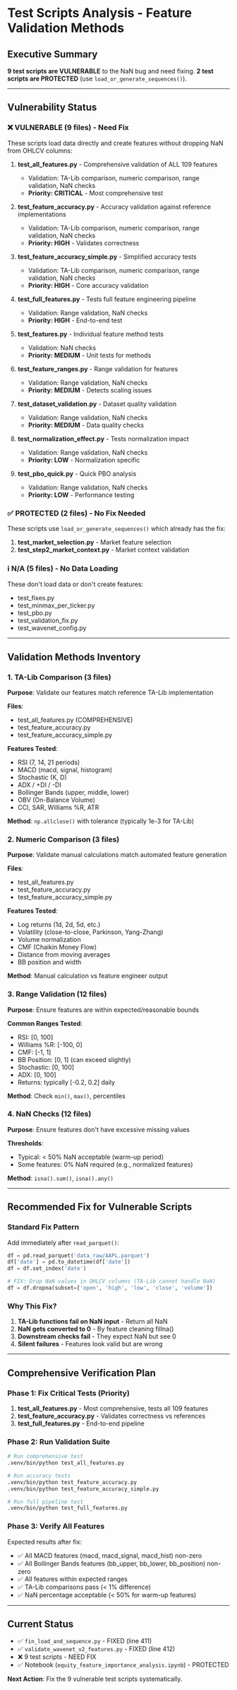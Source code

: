 # Test Scripts Analysis - Feature Validation Methods

## Executive Summary

**9 test scripts are VULNERABLE** to the NaN bug and need fixing.
**2 test scripts are PROTECTED** (use `load_or_generate_sequences()`).

---

## Vulnerability Status

### ❌ VULNERABLE (9 files) - Need Fix

These scripts load data directly and create features without dropping NaN from OHLCV columns:

1. **test_all_features.py** - Comprehensive validation of ALL 109 features
   - Validation: TA-Lib comparison, numeric comparison, range validation, NaN checks
   - **Priority: CRITICAL** - Most comprehensive test

2. **test_feature_accuracy.py** - Accuracy validation against reference implementations
   - Validation: TA-Lib comparison, numeric comparison, range validation, NaN checks
   - **Priority: HIGH** - Validates correctness

3. **test_feature_accuracy_simple.py** - Simplified accuracy tests
   - Validation: TA-Lib comparison, numeric comparison, range validation, NaN checks
   - **Priority: HIGH** - Core accuracy validation

4. **test_full_features.py** - Tests full feature engineering pipeline
   - Validation: Range validation, NaN checks
   - **Priority: HIGH** - End-to-end test

5. **test_features.py** - Individual feature method tests
   - Validation: NaN checks
   - **Priority: MEDIUM** - Unit tests for methods

6. **test_feature_ranges.py** - Range validation for features
   - Validation: Range validation, NaN checks
   - **Priority: MEDIUM** - Detects scaling issues

7. **test_dataset_validation.py** - Dataset quality validation
   - Validation: Range validation, NaN checks
   - **Priority: MEDIUM** - Data quality checks

8. **test_normalization_effect.py** - Tests normalization impact
   - Validation: Range validation, NaN checks
   - **Priority: LOW** - Normalization specific

9. **test_pbo_quick.py** - Quick PBO analysis
   - Validation: Range validation, NaN checks
   - **Priority: LOW** - Performance testing

### ✅ PROTECTED (2 files) - No Fix Needed

These scripts use `load_or_generate_sequences()` which already has the fix:

1. **test_market_selection.py** - Market feature selection
2. **test_step2_market_context.py** - Market context validation

### ℹ️ N/A (5 files) - No Data Loading

These don't load data or don't create features:
- test_fixes.py
- test_minmax_per_ticker.py
- test_pbo.py
- test_validation_fix.py
- test_wavenet_config.py

---

## Validation Methods Inventory

### 1. **TA-Lib Comparison** (3 files)
**Purpose**: Validate our features match reference TA-Lib implementation

**Files**: 
- test_all_features.py (COMPREHENSIVE)
- test_feature_accuracy.py
- test_feature_accuracy_simple.py

**Features Tested**:
- RSI (7, 14, 21 periods)
- MACD (macd, signal, histogram)
- Stochastic (K, D)
- ADX / +DI / -DI
- Bollinger Bands (upper, middle, lower)
- OBV (On-Balance Volume)
- CCI, SAR, Williams %R, ATR

**Method**: `np.allclose()` with tolerance (typically 1e-3 for TA-Lib)

### 2. **Numeric Comparison** (3 files)
**Purpose**: Validate manual calculations match automated feature generation

**Files**:
- test_all_features.py
- test_feature_accuracy.py
- test_feature_accuracy_simple.py

**Features Tested**:
- Log returns (1d, 2d, 5d, etc.)
- Volatility (close-to-close, Parkinson, Yang-Zhang)
- Volume normalization
- CMF (Chaikin Money Flow)
- Distance from moving averages
- BB position and width

**Method**: Manual calculation vs feature engineer output

### 3. **Range Validation** (12 files)
**Purpose**: Ensure features are within expected/reasonable bounds

**Common Ranges Tested**:
- RSI: [0, 100]
- Williams %R: [-100, 0]
- CMF: [-1, 1]
- BB Position: [0, 1] (can exceed slightly)
- Stochastic: [0, 100]
- ADX: [0, 100]
- Returns: typically [-0.2, 0.2] daily

**Method**: Check `min()`, `max()`, percentiles

### 4. **NaN Checks** (12 files)
**Purpose**: Ensure features don't have excessive missing values

**Thresholds**:
- Typical: < 50% NaN acceptable (warm-up period)
- Some features: 0% NaN required (e.g., normalized features)

**Method**: `isna().sum()`, `isna().any()`

---

## Recommended Fix for Vulnerable Scripts

### Standard Fix Pattern

Add immediately after `read_parquet()`:

```python
df = pd.read_parquet('data_raw/AAPL.parquet')
df['date'] = pd.to_datetime(df['date'])
df = df.set_index('date')

# FIX: Drop NaN values in OHLCV columns (TA-Lib cannot handle NaN)
df = df.dropna(subset=['open', 'high', 'low', 'close', 'volume'])
```

### Why This Fix?

1. **TA-Lib functions fail on NaN input** - Return all NaN
2. **NaN gets converted to 0** - By feature cleaning fillna()
3. **Downstream checks fail** - They expect NaN but see 0
4. **Silent failures** - Features look valid but are wrong

---

## Comprehensive Verification Plan

### Phase 1: Fix Critical Tests (Priority)

1. **test_all_features.py** - Most comprehensive, tests all 109 features
2. **test_feature_accuracy.py** - Validates correctness vs references
3. **test_full_features.py** - End-to-end pipeline

### Phase 2: Run Validation Suite

```bash
# Run comprehensive test
.venv/bin/python test_all_features.py

# Run accuracy tests
.venv/bin/python test_feature_accuracy.py
.venv/bin/python test_feature_accuracy_simple.py

# Run full pipeline test
.venv/bin/python test_full_features.py
```

### Phase 3: Verify All Features

Expected results after fix:
- ✅ All MACD features (macd, macd_signal, macd_hist) non-zero
- ✅ All Bollinger Bands features (bb_upper, bb_lower, bb_position) non-zero
- ✅ All features within expected ranges
- ✅ TA-Lib comparisons pass (< 1% difference)
- ✅ NaN percentage acceptable (< 50% for warm-up features)

---

## Current Status

- ✅ `fin_load_and_sequence.py` - FIXED (line 411)
- ✅ `validate_wavenet_v2_features.py` - FIXED (line 412)
- ❌ 9 test scripts - NEED FIX
- ✅ Notebook (`equity_feature_importance_analysis.ipynb`) - PROTECTED

**Next Action**: Fix the 9 vulnerable test scripts systematically.
